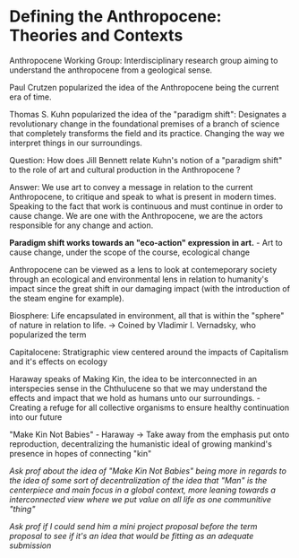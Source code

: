 # Defining the Anthropocene: Theories and Contexts

Anthropocene Working Group: Interdisciplinary research group aiming to understand the anthropocene from a geological sense.

Paul Crutzen popularized the idea of the Anthropocene being the current era of time.

Thomas S. Kuhn popularized the idea of the "paradigm shift": Designates a revolutionary change in the foundational premises of a branch of science that completely transforms the field and its practice. Changing the way we interpret things in our surroundings.

Question: How does Jill Bennett relate Kuhn's notion of a "paradigm shift" to the role of art and cultural production in the Anthropocene ?

Answer: We use art to convey a message in relation to the current Anthropocene, to critique and speak to what is present in modern times. Speaking to the fact that work is continuous and must continue in order to cause change. We are one with the Anthropocene, we are the actors responsible for any change and action.

**Paradigm shift works towards an "eco-action" expression in art.**
    - Art to cause change, under the scope of the course, ecological change

Anthropocene can be viewed as a lens to look at contemeporary society through an ecological and environmental lens in relation to humanity's impact since the great shift in our damaging impact (with the introduction of the steam engine for example).

Biosphere: Life encapsulated in environment, all that is within the "sphere" of nature in relation to life. -> Coined by Vladimir I. Vernadsky, who popularized the term

Capitalocene: Stratigraphic view centered around the impacts of Capitalism and it's effects on ecology

Haraway speaks of Making Kin, the idea to be interconnected in an interspecies sense in the Chthulucene so that we may understand the effects and impact that we hold as humans unto our surroundings.
    - Creating a refuge for all collective organisms to ensure healthy continuation into our future

"Make Kin Not Babies" - Haraway -> Take away from the emphasis put onto reproduction, decentralizing the humanistic ideal of growing mankind's presence in hopes of connecting "kin"

*Ask prof about the idea of "Make Kin Not Babies" being more in regards to the idea of some sort of decentralization of the idea that "Man" is the centerpiece and main focus in a global context, more leaning towards a interconnected view where we put value on all life as one communitive "thing"*

*Ask prof if I could send him a mini project proposal before the term proposal to see if it's an idea that would be fitting as an adequate submission*

